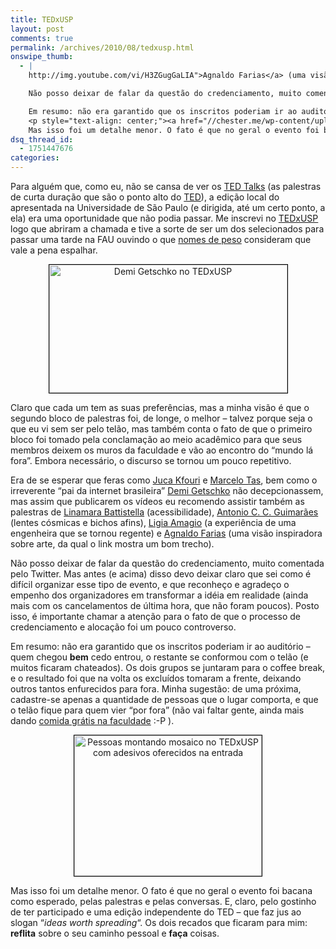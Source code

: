 ```yaml
---
title: TEDxUSP
layout: post
comments: true
permalink: /archives/2010/08/tedxusp.html
onswipe_thumb:
  - |
    http://img.youtube.com/vi/H3ZGugGaLIA">Agnaldo Farias</a> (uma visão inspiradora sobre arte, da qual o link mostra um bom trecho).

    Não posso deixar de falar da questão do credenciamento, muito comentada pelo Twitter. Mas antes (e acima) disso devo deixar claro que sei como é difícil organizar esse tipo de evento, e que reconheço e agradeço o empenho dos organizadores em transformar a idéia em realidade (ainda mais com os cancelamentos de última hora, que não foram poucos). Posto isso, é importante chamar a atenção para o fato de que o processo de credenciamento e alocação foi um pouco controverso.

    Em resumo: não era garantido que os inscritos poderiam ir ao auditório - quem chegou <strong>bem</strong> cedo entrou, o restante se conformou com o telão (e muitos ficaram chateados). Os dois grupos se juntaram para o coffee break, e o resultado foi que na volta os excluídos tomaram a frente, deixando outros tantos enfurecidos para fora. Minha sugestão: de uma próxima, cadastre-se apenas a quantidade de pessoas que o lugar comporta, e que o telão fique para quem vier "por fora" (não vai faltar gente, ainda mais dando <a href="http://www.phdcomics.com/comics/archive.php?comicid=39">comida grátis na faculdade</a> :-P ).
    <p style="text-align: center;"><a href="//chester.me/wp-content/uploads/2010/08/ted_mosaico.jpg"><img class="aligncenter size-medium wp-image-4419" style="border: 1px solid black;" title="ted_mosaico" src="//chester.me/wp-content/uploads/2010/08/ted_mosaico-300x225.jpg" alt="Pessoas montando mosaico no TEDxUSP com adesivos oferecidos na entrada" width="300" height="225" /></a></p>
    Mas isso foi um detalhe menor. O fato é que no geral o evento foi bacana como esperado, pelas palestras e pelas conversas. E, claro, pelo gostinho de ter participado e uma edição independente do TED - que faz jus ao slogan "<em>ideas worth spreading</em>".  Os dois recados que ficaram para mim: <strong>reflita</strong> sobre o seu caminho pessoal e <strong>faça</strong> coisas./0.jpg
dsq_thread_id:
  - 1751447676
categories:
---
```

Para alguém que, como eu, não se cansa de ver os [TED Talks][1] (as palestras de curta duração que são o ponto alto do [TED][2]), a edição local do apresentada na Universidade de São Paulo (e dirigida, até um certo ponto, a ela) era uma oportunidade que não podia passar. Me inscrevi no [TEDxUSP][3] logo que abriram a chamada e tive a sorte de ser um dos selecionados para passar uma tarde na FAU ouvindo o que [nomes de peso][4] consideram que vale a pena espalhar.

<p style="text-align: center;">
  <img class="aligncenter size-full wp-image-4418" style="border: 1px solid black;" title="ted_demi" src="//chester.me/wp-content/uploads/2010/08/ted_demi.jpg" alt="Demi Getschko no TEDxUSP" width="381" height="205" />
</p>

Claro que cada um tem as suas preferências, mas a minha visão é que o segundo bloco de palestras foi, de longe, o melhor &#8211; talvez porque seja o que eu vi sem ser pelo telão, mas também conta o fato de que o primeiro bloco foi tomado pela conclamação ao meio acadêmico para que seus membros deixem os muros da faculdade e vão ao encontro do &#8220;mundo lá fora&#8221;. Embora necessário, o discurso se tornou um pouco repetitivo.

Era de se esperar que feras como [Juca Kfouri][5] e [Marcelo Tas][6], bem como o irreverente &#8220;pai da internet brasileira&#8221; [Demi Getschko][7] não decepcionassem, mas assim que publicarem os vídeos eu recomendo assistir também as palestras de [Linamara Battistella][8] (acessibilidade), [Antonio C. C. Guimarães][9] (lentes cósmicas e bichos afins), [Ligia Amagio][10] (a experiência de uma engenheira que se tornou regente) e [Agnaldo Farias][11] (uma visão inspiradora sobre arte, da qual o link mostra um bom trecho).

Não posso deixar de falar da questão do credenciamento, muito comentada pelo Twitter. Mas antes (e acima) disso devo deixar claro que sei como é difícil organizar esse tipo de evento, e que reconheço e agradeço o empenho dos organizadores em transformar a idéia em realidade (ainda mais com os cancelamentos de última hora, que não foram poucos). Posto isso, é importante chamar a atenção para o fato de que o processo de credenciamento e alocação foi um pouco controverso.

Em resumo: não era garantido que os inscritos poderiam ir ao auditório &#8211; quem chegou **bem** cedo entrou, o restante se conformou com o telão (e muitos ficaram chateados). Os dois grupos se juntaram para o coffee break, e o resultado foi que na volta os excluídos tomaram a frente, deixando outros tantos enfurecidos para fora. Minha sugestão: de uma próxima, cadastre-se apenas a quantidade de pessoas que o lugar comporta, e que o telão fique para quem vier &#8220;por fora&#8221; (não vai faltar gente, ainda mais dando [comida grátis na faculdade][12] :-P ).

<p style="text-align: center;">
  <a href="//chester.me/wp-content/uploads/2010/08/ted_mosaico.jpg"><img class="aligncenter size-medium wp-image-4419" style="border: 1px solid black;" title="ted_mosaico" src="//chester.me/wp-content/uploads/2010/08/ted_mosaico-300x225.jpg" alt="Pessoas montando mosaico no TEDxUSP com adesivos oferecidos na entrada" width="300" height="225" /></a>
</p>

Mas isso foi um detalhe menor. O fato é que no geral o evento foi bacana como esperado, pelas palestras e pelas conversas. E, claro, pelo gostinho de ter participado e uma edição independente do TED &#8211; que faz jus ao slogan &#8220;*ideas worth spreading*&#8220;. Os dois recados que ficaram para mim: **reflita** sobre o seu caminho pessoal e **faça** coisas.

 [1]: http://www.ted.com/talks
 [2]: http://pt.wikipedia.org/wiki/TED_%28confer%C3%AAncia%29
 [3]: http://tedxusp.com.br/
 [4]: http://tedxusp.com.br/palestrantes/
 [5]: http://blogdojuca.uol.com.br/
 [6]: http://twitter.com/MARCELOTAS
 [7]: http://pt.wikipedia.org/wiki/Demi_Getschko
 [8]: http://www.youtube.com/watch?v=jrotF2mMZc4
 [9]: http://www.astro.iag.usp.br/~aguimaraes/
 [10]: http://www.youtube.com/watch?v=0Gc51vH1WlU
 [11]: http://www.youtube.com/watch?v=H3ZGugGaLIA
 [12]: http://www.phdcomics.com/comics/archive.php?comicid=39
